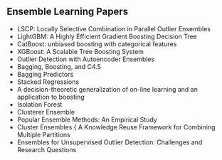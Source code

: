 <h2> Ensemble Learning Papers </h2>

<ul>

     
          
             

 <li><a target="_blank" href="https://github.com/manjunath5496/Ensemble-Learning-Papers/blob/master/enl(1).pdf" style="text-decoration:none;">LSCP: Locally Selective Combination in Parallel Outlier Ensembles</a></li>

 <li><a target="_blank" href="https://github.com/manjunath5496/Ensemble-Learning-Papers/blob/master/enl(2).pdf" style="text-decoration:none;">LightGBM: A Highly Efficient Gradient Boosting Decision Tree</a></li>

<li><a target="_blank" href="https://github.com/manjunath5496/Ensemble-Learning-Papers/blob/master/enl(3).pdf" style="text-decoration:none;">CatBoost: unbiased boosting with categorical features</a></li>
 <li><a target="_blank" href="https://github.com/manjunath5496/Ensemble-Learning-Papers/blob/master/enl(4).pdf" style="text-decoration:none;">XGBoost: A Scalable Tree Boosting System</a></li>                              
<li><a target="_blank" href="https://github.com/manjunath5496/Ensemble-Learning-Papers/blob/master/enl(5).pdf" style="text-decoration:none;">Outlier Detection with Autoencoder Ensembles</a></li>
<li><a target="_blank" href="https://github.com/manjunath5496/Ensemble-Learning-Papers/blob/master/enl(6).pdf" style="text-decoration:none;">Bagging, Boosting, and C4.5</a></li>
 <li><a target="_blank" href="https://github.com/manjunath5496/Ensemble-Learning-Papers/blob/master/enl(7).pdf" style="text-decoration:none;">Bagging Predictors</a></li>

 <li><a target="_blank" href="https://github.com/manjunath5496/Ensemble-Learning-Papers/blob/master/enl(8).pdf" style="text-decoration:none;"> Stacked Regressions</a></li>
   <li><a target="_blank" href="https://github.com/manjunath5496/Ensemble-Learning-Papers/blob/master/enl(9).pdf" style="text-decoration:none;">A decision-theoretic generalization of on-line learning and an application to boosting </a></li>
  
   
 <li><a target="_blank" href="https://github.com/manjunath5496/Ensemble-Learning-Papers/blob/master/enl(10).pdf" style="text-decoration:none;">Isolation Forest</a></li>                              
<li><a target="_blank" href="https://github.com/manjunath5496/Ensemble-Learning-Papers/blob/master/enl(11).pdf" style="text-decoration:none;">Clusterer Ensemble</a></li>
<li><a target="_blank" href="https://github.com/manjunath5496/Ensemble-Learning-Papers/blob/master/enl(12).pdf" style="text-decoration:none;">Popular Ensemble Methods: An Empirical Study</a></li>
<li><a target="_blank" href="https://github.com/manjunath5496/Ensemble-Learning-Papers/blob/master/enl(13).pdf" style="text-decoration:none;">Cluster Ensembles { A Knowledge Reuse Framework for Combining Multiple Partitions</a></li>

<li><a target="_blank" href="https://github.com/manjunath5496/Ensemble-Learning-Papers/blob/master/enl(14).pdf" style="text-decoration:none;">Ensembles for Unsupervised Outlier Detection: Challenges and Research Questions</a></li>
    
</ul>
    
    
    
